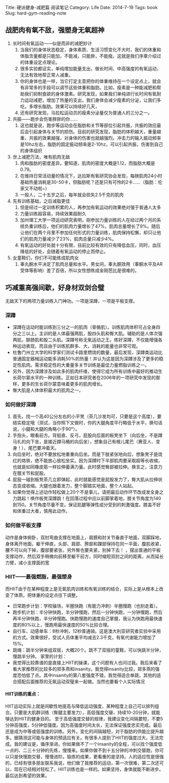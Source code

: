 Title: 硬派健身-减肥篇 阅读笔记
Category: Life
Date: 2014-7-19
Tags: book
Slug: hard-gym-reading-note

## 战肥肉有氧不敌，强塑身无氧超神
1. 长时间有氧运动——似是而非的减肥妙计
    1. 当我们的身体状态稳定，身体素质、生活习惯变化不大时，我们的体重和体脂含量都是只能加，不能减，只能胖，不能瘦。这就是我们序章介绍过的体重设定点理论。
    2. 很多实验都证实，单纯增加能量支出，做长时间、中高强度的有氧运动，无法有效地帮正常人减重。
    3. 你的身体也是一样，当它打定主意把你的体重维持在一个设定点上，就会有非常多的手段可以调节这些体重和脂肪。比如，瘦素是一种能减肥和帮助我们抑制食欲的身体激素。研究发现，如果我们单纯进行长时间有氧耐力运动减肥，增加了热量的支出，我们身体会减少瘦素的分泌，让我们多吃，多增长脂肪。效果可以持续好几天，
    4. 还有研究发现，马拉松运动员的瘦素分泌量仅为普通人的三分之一。
2. 共振——跑步会伤害胖胖的你……
    1. 这也就是说，跑步等运动会在脂肪和关节等部位引起共振，共振的效应最后会引起身体与关节的损伤。目前的研究发现，脂肪的体积越大，重量越重，共振的效果越强，对身体的伤害也就越强烈。冲击力的输入振动频率是10hz左右，脂肪的固定振动频率是2-10hz，可以引起共振，伤害到自己的身体组织
3. 世上减肥万法，唯有肌肉无敌
    1. 肉和脂肪的密度差异。要知道，肌肉的密度大概是1.12，而脂肪大概是0.79。
    2. 在维持日常活动量的情况下，达拉斯有氧研究协会发现，每磅肌肉24小时基础热量消耗是30-50卡，但脂肪呢？还是只有可怜的2卡……（脂肪：伦家又不动啦~）
    3. 一般人，二十五岁之后，每年就会损失2.5千克的肌肉
4. 先有训练基础，之后减脂更佳
    1. 但是经过一定训练积累的人，再参加有氧运动的效果绝对强于普通人太多
    2. 力量训练超容易，持续效果超耐久
    3. 加州理工大学一项运动研究表明，刚参加力量训练的人在经过两个月的系统负重训练后，他们的肌肉力量增长了47%，肌肉总量增长了9%。随后让他们在两个月里不参加任何形式的力量训练，肌肉保持松懈，却只让他们的肌肉力量减少了23%，肌肉总量只减少4%。
    4. 有氧运动的好处就十分有限，目前比较有效的只有降低血压，同时，血压降低的好处，会随着有氧运动的停止而停止。
5. 女童鞋们，你们不可能练成肌肉女
    1. 睾丸酮水平决定了肌肉总量和水平。男女间，睾丸酮效用（睾酮水平及AR受体等影响）差了百倍，所以女性想练成金刚芭比是很难的。

## 巧减重高强间歇，好身材双剑合璧
无敌天下的两项力量训练入门神功。一项是深蹲，一项是平板支撑。

### 深蹲
* 深蹲在运动时能训练到三分之一的肌肉（骨骼肌）。训练肌肉体积可占全身四分之三以上。主训的是人体最强两肌，股四头肌和臀大肌。辅助的是人体次强两肌，腓肠肌和股二头肌。深蹲号称无氧运动之王。练好深蹲，不仅能增强各种运动表现，而且由于训练肌群多、大，消耗的能量也非常可观。
* 杜鲁门州立大学的科学家们测试卡路里燃烧的数量，最后发现，深蹲类运动比普通固定器械运动能多消耗50%的热量！并认为这是因为深蹲涉及了更多的稳定性肌肉。需求稳定性的大重量多关节训练是最佳力量燃脂训练之一。
* 另外，因为深蹲涉及如此多的肌肉纤维，使得它成为所有训练中最好的推动生长荷尔蒙水平的一种训练。正如日本研究者在2006年的一项研究中发现的那样，更多的生长荷尔蒙意味着更多的肌肉增长。
* 臀大肌是人体体积最大的肌肉之一，
### 如何做好深蹲
1. 首先，找一个高40公分左右的小平凳（茶几沙发均可，只要是这个高度），要结实稳定哦（测试，当你照下文做时，你的大腿角度平行略低于水平，换句话说，小腿和大腿的角略小于90°）。
2. 手抱头，眼看前方。背挺直、反弓，屁股向后面的板凳坐下（向后坐，不是蹲马扎的向下坐，是接近蹲马桶的向后坐），想象自己有根儿尾巴（赛亚人、变身！），尾巴要冲着天。
3. 向后坐时，绝对不要放松地重重向后坐。而是下肢紧张地向后，想象凳子是烧红的烙铁，绝不能放心放松坐实。因为深蹲时下半部肌肉要采取超等长收缩，也就是如同橡皮筋一样拉伸蓄满力量。此时感觉臀部被拉伸。换言之，注意力在髋关节和屁股。
4. 屁股一碰到板凳茶几立即弹起，此时就能感觉是屁股发力了，臀大肌从拉伸状态变成收缩。大腿也跟着发力，整个脚踏实地面，整个人站起。
5. 如果你觉得上述动作轻松做上20个不是事儿，请把最后动作环节改成发全身之力跳起！唤作板凳深蹲跳！在回落过程中应以前脚掌着地，膝关节角度为140到150。关节角度尽量不变。保证肌腱等弹性成分受到的刺激强度。膝盖不好和体重过大者，慎用此动作。
### 如何做平板支撑
动作是身体俯卧，双肘弯曲支撑在地面上，肩膀和肘关节垂直于地面，双脚踩地，身体离开地面，躯干伸直，头部、肩部、胯部和踝部保持在同一平面，腹肌收紧，腰不可以向下掉，腹部要紧张，另外臀也要夹紧，别掉下去！
，摆出普通的平板支撑动作，然后双手稍微向前移至躯干前方，同时缩短双肘之间的距离，从而延长力臂，减小支撑面的宽
### HIIT——最强燃脂，最强塑身
而HIIT由于在某种程度上是无氧肌肉训练和有氧训练的结合，实际上是从根本上改变了体质。把体重的设定点往下调整。

* 日常跑步计划：学校操场，半圈快跑（有能力冲刺）半圈慢跑（也别走着）。
* 跑步机计划：半分钟快跑，半分钟慢跑，然后一分钟快跑，一分钟慢跑，然后再半分钟快跑，半分钟慢跑。快跑慢跑的速度自己掌握，我认为快跑用最快速度的80%以上，慢跑用最快速度的50%比较合理。
* 自行车、动感单车：8秒冲刺，12秒普通骑。这是澳大利亚研究者实验中采用的方式。效果很好，受试人员体重平均减去2.3千克，有氧代谢能力增加了15%。
* 跳绳：跳半分钟来组双摇，大概20个。跳不了双摇的童鞋，可以快跳半分钟，慢跳半分钟。
家里的计划：
* 我觉得比较靠谱的是直接上HIIT的操课，这个问题有人也问过我。我后来看了看大家推荐的比较多的郑多燕和insanity。我觉得insanity比较，郑多燕的强度恐怕低了点。其中insanity的第八套强度不错，我觉得适合单跳，其他的适合搭配后面推荐的无氧运动双璧来一起做。当然也要看个人实际情况

#### HIIT训练的重点：
HIIT运动实际上就是间歇性地提高与降低运动强度，某种程度上自己可以排列组合。只要是大肌群训练（臀腿主要发力），高低强度交替，持续10-20分钟，就能够达到HIIT的健身目的。
至于高低强度交替的规律，我建议变化间隔要短，不要5分钟高强度，5分钟低强度。因为高强度时间太长，无法保证强度忠实完成。最后还是成为中等或低强度的训练。另外，变化的间隔越短，对于脂肪的供能比提升越多。据猜测这可能与身体的预适应有关。有很多人提到了HIIT的强度过大，无法完成。我的建议是，循序渐进。你如果做不了一个insanity的全程，可以找个强度低一点的、二三十分钟的先练，慢慢来。如果你做不到十五分钟的冲刺交替跑，你可以只是快慢跑交替，慢慢进阶。锻炼的成果，更看重的是坚持。人的适应性是很强的，已经有很多朋友联系我说，他们做了我推荐的运动，第一次很难，第二次还可以，现在已经相对轻松了。HIIT训练也是一样的。如果坚持，身体就能不断进步。最后达到希望的效果。
